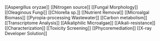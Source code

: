 [[Aspergillus oryzae]]
[[Nitrogen source]]
[[Fungal Morphology]]
[[Oleaginous Fungi]]
[[Chlorella sp.]]
[[Nutrient Removal]]
[[Microalgal Biomass]]
[[Pyropia-processing Wastewater]]
[[Carbon metabolism]]
[[Transcriptome Analysis]]
[[Alkaliphilic Microalgae]]
[[Alkali-resistance]]
[[Characterization]]
[[Toxicity Screening]]
[[Phycoremediation]]
[[X-ray Developer Solution]]
